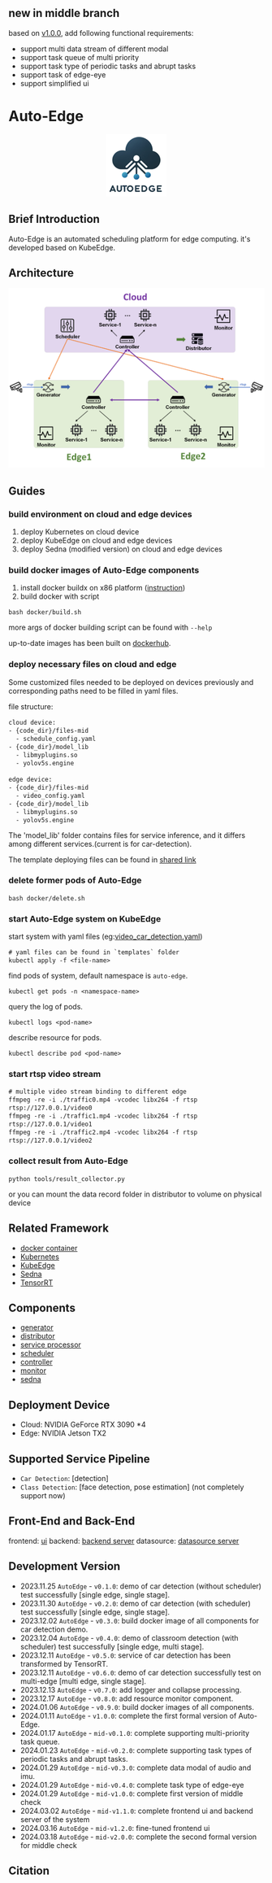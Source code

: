 ## new in middle branch
based on [v1.0.0](https://github.com/zwh2119/Auto-Edge/tree/v1.0.0), add following functional requirements:
- support multi data stream of different modal
- support task queue of multi priority
- support task type of periodic tasks and abrupt tasks
- support task of edge-eye
- support simplified ui

# Auto-Edge

<center>
    <img src="pic/logo.png" alt="logo" width="120">
</center>

## Brief Introduction


Auto-Edge is an automated scheduling platform for edge computing. it's developed based on KubeEdge.


## Architecture
![](pic/structure.png)

## Guides


### build environment on cloud and edge devices
1. deploy Kubernetes on cloud device
2. deploy KubeEdge on cloud and edge devices
3. deploy Sedna (modified version) on cloud and edge devices

### build docker images of Auto-Edge components
1. install docker buildx on x86 platform ([instruction](instructions/buildx.md))
2. build docker with script
```shell
bash docker/build.sh
```
more args of docker building script can be found with `--help`

up-to-date images has been built on [dockerhub](https://hub.docker.com/u/onecheck).


### deploy necessary files on cloud and edge
Some customized files needed to be deployed on devices previously and corresponding paths need to be filled in yaml files.

file structure:
```
cloud device:
- {code_dir}/files-mid
  - schedule_config.yaml
- {code_dir}/model_lib
  - libmyplugins.so
  - yolov5s.engine

edge device:
- {code_dir}/files-mid
  - video_config.yaml
- {code_dir}/model_lib
  - libmyplugins.so
  - yolov5s.engine
```
The 'model_lib' folder contains files for service inference, and it differs among different services.(current is for car-detection).

The template deploying files can be found in [shared link](https://box.nju.edu.cn/d/1c26b20dc733474c9a6b/)

### delete former pods of Auto-Edge
```shell
bash docker/delete.sh
```

### start Auto-Edge system on KubeEdge
start system with yaml files (eg:[video_car_detection.yaml](templates/video_car_detection.yaml))
```shell
# yaml files can be found in `templates` folder
kubectl apply -f <file-name>
```

find pods of system, default namespace is  `auto-edge`.
```shell
kubectl get pods -n <namespace-name>
```

query the log of pods.
```shell
kubectl logs <pod-name>
```

describe resource for pods.
```shell
kubectl describe pod <pod-name>

```

### start rtsp video stream
```shell
# multiple video stream binding to different edge
ffmpeg -re -i ./traffic0.mp4 -vcodec libx264 -f rtsp rtsp://127.0.0.1/video0
ffmpeg -re -i ./traffic1.mp4 -vcodec libx264 -f rtsp rtsp://127.0.0.1/video1
ffmpeg -re -i ./traffic2.mp4 -vcodec libx264 -f rtsp rtsp://127.0.0.1/video2
```

### collect result from Auto-Edge
```shell
python tools/result_collector.py
```

or you can mount the data record folder in distributor to volume on physical device

## Related Framework
- [docker container](https://github.com/docker/docker-ce)
- [Kubernetes](https://github.com/kubernetes/kubernetes)
- [KubeEdge](https://github.com/kubeedge/kubeedge)
- [Sedna](https://github.com/kubeedge/sedna)
- [TensorRT](https://developer.nvidia.com/tensorrt)

## Components
- [generator](https://github.com/zwh2119/data-generator)
- [distributor](https://github.com/zwh2119/data-distributor)
- [service processor](https://github.com/zwh2119/car-detection)
- [scheduler](https://github.com/zwh2119/application-scheduler)
- [controller](https://github.com/zwh2119/edge-controller)
- [monitor](https://github.com/zwh2119/resource-monitor)
- [sedna](https://github.com/AdaYangOlzz/sedna-modified)

## Deployment Device
- Cloud: NVIDIA GeForce RTX 3090 *4
- Edge: NVIDIA Jetson TX2

## Supported Service Pipeline
- `Car Detection`: [detection]
- `Class Detection`: [face detection, pose estimation] (not completely support now)

## Front-End and Back-End
frontend: [ui](https://github.com/zwh2119/Auto-Edge-Frontend/tree/docker-fe)
backend: [backend server](tools/backend/server.py)
datasource: [datasource server](tools/datasource/datasource_server.py)

## Development Version
- 2023.11.25 `AutoEdge` - `v0.1.0`: demo of car detection (without scheduler) test successfully [single edge, single stage].
- 2023.11.30 `AutoEdge` - `v0.2.0`: demo of car detection (with scheduler) test successfully [single edge, single stage].
- 2023.12.02 `AutoEdge` - `v0.3.0`: build docker image of all components for car detection demo.
- 2023.12.04 `AutoEdge` - `v0.4.0`: demo of classroom detection (with scheduler) test successfully [single edge, multi stage].
- 2023.12.11 `AutoEdge` - `v0.5.0`: service of car detection has been transformed by TensorRT.
- 2023.12.11 `AutoEdge` - `v0.6.0`: demo of car detection successfully test on multi-edge [multi edge, single stage].
- 2023.12.13 `AutoEdge` - `v0.7.0`: add logger and collapse processing.
- 2023.12.17 `AutoEdge` - `v0.8.0`: add resource monitor component.
- 2024.01.06 `AutoEdge` - `v0.9.0`: build docker images of all components. 
- 2024.01.11 `AutoEdge` - `v1.0.0`: complete the first formal version of Auto-Edge.
- 2024.01.17 `AutoEdge` - `mid-v0.1.0`: complete supporting multi-priority task queue.
- 2024.01.23 `AutoEdge` - `mid-v0.2.0`: complete supporting task types of periodic tasks and abrupt tasks.
- 2024.01.29 `AutoEdge` - `mid-v0.3.0`: complete data modal of audio and imu.
- 2024.01.29 `AutoEdge` - `mid-v0.4.0`: complete task type of edge-eye
- 2024.01.29 `AutoEdge` - `mid-v1.0.0`: complete first version of middle check
- 2024.03.02 `AutoEdge` - `mid-v1.1.0`: complete frontend ui and backend server of the system
- 2024.03.16 `AutoEdge` - `mid-v1.2.0`: fine-tuned frontend ui
- 2024.03.18 `AutoEdge` - `mid-v2.0.0`: complete the second formal version for middle check

## Citation
